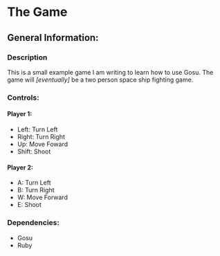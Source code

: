 # The Game
## General Information:
### Description
This is a small example game I am writing to learn how to use Gosu.  The game will *[eventually]* be a two person space ship fighting game. 

### Controls:

#### Player 1:
* Left: Turn Left
* Right: Turn Right
* Up: Move Foward
* Shift: Shoot

#### Player 2:
* A: Turn Left
* B: Turn Right
* W: Move Forward
* E: Shoot

### Dependencies:
* Gosu
* Ruby


